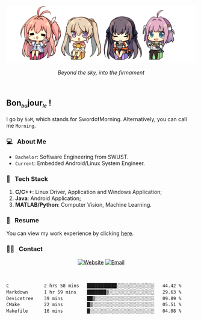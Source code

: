 <img src="./pic/Aokana.png">
<p align="center"><em>Beyond the sky, into the firmament</em></p>

<br/>

## Bon<sub><em><font size=2>bu</font></em></sub>jour<sub><em><font size=2>le</font></em></sub> !

I go by `SoM`, which stands for SwordofMorning. Alternatively, you can call me `Morning`.

### 💻 &nbsp; About Me

- `Bachelor`: Software Engineering from SWUST.
- `Current`: Embedded Android/Linux System Engineer.

### 🔧 &nbsp; Tech Stack

1. **C/C++**: Linux Driver, Application and Windows Application;
2. **Java**: Android Application;
3. **MATLAB/Python**: Computer Vision, Machine Learning.

### 📝 &nbsp; Resume

You can view my work experience by clicking <a href="https://swordofmorning.com/index.php/contact/">here</a>.

### 🤝🏻 &nbsp; Contact

<p align="center">
<a href="https://swordofmorning.com/"><img alt="Website" src="https://img.shields.io/badge/Website-swordofmorning.com-blue?style=flat-square&logo=google-chrome"></a>
<a href="mailto:master@xiaojintao.email
"><img alt="Email" src="https://img.shields.io/badge/Email-master@xiaojintao.email-blue?style=flat-square&logo=gmail"></a>
</p>

<br/>

<!--START_SECTION:waka-->

```txt
C             2 hrs 58 mins   ███████████░░░░░░░░░░░░░░   44.42 %
Markdown      1 hr 59 mins    ███████▒░░░░░░░░░░░░░░░░░   29.63 %
Devicetree    39 mins         ██▒░░░░░░░░░░░░░░░░░░░░░░   09.89 %
CMake         22 mins         █▒░░░░░░░░░░░░░░░░░░░░░░░   05.51 %
Makefile      16 mins         █░░░░░░░░░░░░░░░░░░░░░░░░   04.08 %
```

<!--END_SECTION:waka-->
